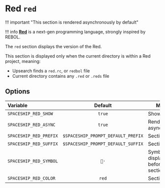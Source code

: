 # Red `red`

!!! important "This section is rendered asynchronously by default"

!!! info
    [**Red**](https://www.red-lang.org/) is a next-gen programming language, strongly inspired by REBOL.

The `red` section displays the version of the Red.

This section is displayed only when the current directory is within a Red project, meaning:

* Upsearch finds a `red.rc`, or `redbol` file
* Current directory contains any `.red` or `.reds` file

## Options

| Variable                  |              Default               | Meaning                             |
| :------------------------ | :--------------------------------: | ----------------------------------- |
| `SPACESHIP_RED_SHOW`      |               `true`               | Show section                        |
| `SPACESHIP_RED_ASYNC`     |               `true`               | Render section asynchronously       |
| `SPACESHIP_RED_PREFIX`    | `$SPACESHIP_PROMPT_DEFAULT_PREFIX` | Section's prefix                    |
| `SPACESHIP_RED_SUFFIX`    | `$SPACESHIP_PROMPT_DEFAULT_SUFFIX` | Section's suffix                    |
| `SPACESHIP_RED_SYMBOL`    |               `🔺·`                | Symbol displayed before the section |
| `SPACESHIP_RED_COLOR`     |               `red`                | Section's color                     |

